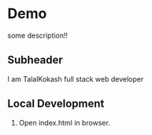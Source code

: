 # Demo

some description!!


## Subheader

I am TalalKokash full stack web developer 

## Local Development 

1. Open index.html in browser.